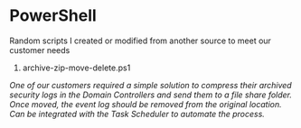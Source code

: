 # PowerShell

Random scripts I created or modified from another source to meet our customer needs

1. archive-zip-move-delete.ps1

*One of our customers required a simple solution to compress their archived security logs in the Domain Controllers and send them to a file share folder. Once moved, the event log should be removed from the original location. Can be integrated with the Task Scheduler to automate the process.*
